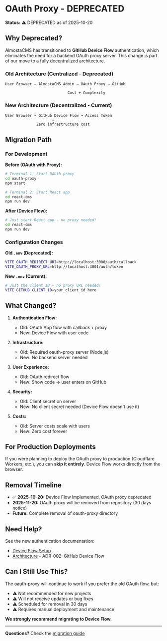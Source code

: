 # OAuth Proxy - DEPRECATED

**Status:** ⚠️ DEPRECATED as of 2025-10-20

## Why Deprecated?

AlmostaCMS has transitioned to **GitHub Device Flow** authentication, which eliminates the need for a backend OAuth proxy server. This change is part of our move to a fully decentralized architecture.

### Old Architecture (Centralized - Deprecated)
```
User Browser → AlmostaCMS Admin → OAuth Proxy → GitHub
                                      ↑
                            Cost + Complexity
```

### New Architecture (Decentralized - Current)
```
User Browser → GitHub Device Flow → Access Token
                     ↓
              Zero infrastructure cost
```

## Migration Path

### For Development

**Before (OAuth with Proxy):**
```bash
# Terminal 1: Start OAuth proxy
cd oauth-proxy
npm start

# Terminal 2: Start React app
cd react-cms
npm run dev
```

**After (Device Flow):**
```bash
# Just start React app - no proxy needed!
cd react-cms
npm run dev
```

### Configuration Changes

**Old `.env` (Deprecated):**
```bash
VITE_OAUTH_REDIRECT_URI=http://localhost:3000/auth/callback
VITE_OAUTH_PROXY_URL=http://localhost:3001/auth/token
```

**New `.env` (Current):**
```bash
# Just the client ID - no proxy URL needed!
VITE_GITHUB_CLIENT_ID=your_client_id_here
```

## What Changed?

1. **Authentication Flow:**
   - Old: OAuth App flow with callback + proxy
   - New: Device Flow with user code

2. **Infrastructure:**
   - Old: Required oauth-proxy server (Node.js)
   - New: No backend server needed

3. **User Experience:**
   - Old: OAuth redirect flow
   - New: Show code → user enters on GitHub

4. **Security:**
   - Old: Client secret on server
   - New: No client secret needed (Device Flow doesn't use it)

5. **Costs:**
   - Old: Server costs scale with users
   - New: Zero cost forever

## For Production Deployments

If you were planning to deploy the OAuth proxy to production (Cloudflare Workers, etc.), you can **skip it entirely**. Device Flow works directly from the browser.

## Removal Timeline

- ✅ **2025-10-20:** Device Flow implemented, OAuth proxy deprecated
- **2025-11-20:** OAuth proxy will be removed from repository (30 days notice)
- **Future:** Complete removal of oauth-proxy directory

## Need Help?

See the new authentication documentation:
- [Device Flow Setup](../docs/DEVICE_FLOW_SETUP.md)
- [Architecture](../docs/ARCHITECTURE.md) - ADR-002: GitHub Device Flow

## Can I Still Use This?

The oauth-proxy will continue to work if you prefer the old OAuth flow, but:
- ⚠️ Not recommended for new projects
- ⚠️ Will not receive updates or bug fixes
- ⚠️ Scheduled for removal in 30 days
- ⚠️ Requires manual deployment and maintenance

**We strongly recommend migrating to Device Flow.**

---

**Questions?** Check the [migration guide](../docs/DEVICE_FLOW_SETUP.md#migration-from-old-oauth)
